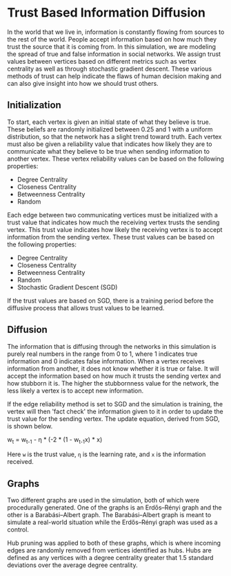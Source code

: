# Trust Based Information Diffusion

In the world that we live in, information is constantly flowing from sources to the rest of the world. People accept information based on how much they trust the source that it is coming from. In this simulation, we are modeling the spread of true and false information in social networks. We assign trust values between vertices based on different metrics such as vertex centrality as well as through stochastic gradient descent. These various methods of trust can help indicate the flaws of human decision making and can also give insight into how we should trust others.

## Initialization

To start, each vertex is given an initial state of what they believe is true. These beliefs are randomly initialized between 0.25 and 1 with a uniform distribution, so that the network has a slight trend toward truth. Each vertex must also be given a reliability value that indicates how likely they are to communicate what they believe to be true when sending information to another vertex. These vertex reliability values can be based on the following properties:

- Degree Centrality
- Closeness Centrality
- Betweenness Centrality
- Random

Each edge between two communicating vertices must be initialized with a trust value that indicates how much the receiving vertex trusts the sending vertex. This trust value indicates how likely the receiving vertex is to accept information from the sending vertex. These trust values can be based on the following properties:

- Degree Centrality
- Closeness Centrality
- Betweenness Centrality
- Random
- Stochastic Gradient Descent (SGD)

If the trust values are based on SGD, there is a training period before the diffusive process that allows trust values to be learned.

## Diffusion

The information that is diffusing through the networks in this simulation is purely real numbers in the range from 0 to 1, where 1 indicates true information and 0 indicates false information. When a vertex receives information from another, it does not know whether it is true or false. It will accept the information based on how much it trusts the sending vertex and how stubborn it is. The higher the stubbornness value for the network, the less likely a vertex is to accept new information.

If the edge reliability method is set to SGD and the simulation is training, the vertex will then 'fact check' the information given to it in order to update the trust value for the sending vertex. The update equation, derived from SGD, is shown below.

w<sub>t</sub> = w<sub>t-1</sub> - η * (-2 * (1 - w<sub>t-1</sub>x) * x)

Here `w` is the trust value, `η` is the learning rate, and `x` is the information received.

## Graphs

Two different graphs are used in the simulation, both of which were procedurally generated. One of the graphs is an Erdős–Rényi graph and the other is a Barabási–Albert graph. The Barabási–Albert graph is meant to simulate a real-world situation while the Erdős–Rényi graph was used as a control.

Hub pruning was applied to both of these graphs, which is where incoming edges are randomly removed from vertices identified as hubs. Hubs are defined as any vertices with a degree centrality greater that 1.5 standard deviations over the average degree centrality. 
